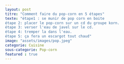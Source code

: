 ```yaml
---
layout: post
titre: "Comment faire du pop-corn en 5 étapes"
texte: "étape1 : se munir de pop corn en boite
étape 2: placer le pop-corn sur un cd du groupe korn.
étape 3: verser l'eau de javel sur le cd.
étape 4: tremper la dans l'eau.
étape 5: ça fera un escargot tout chaud"
image: "assets/images/pop.jpeg"
categorie: Cuisine
sous-categorie: Pop-corn
featured : true
---
```

